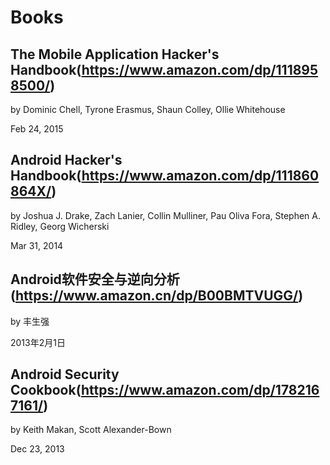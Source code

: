 # Books

## The Mobile Application Hacker's Handbook(https://www.amazon.com/dp/1118958500/)

by Dominic Chell, Tyrone Erasmus, Shaun Colley, Ollie Whitehouse

Feb 24, 2015

## Android Hacker's Handbook(https://www.amazon.com/dp/111860864X/)

by Joshua J. Drake, Zach Lanier, Collin Mulliner, Pau Oliva Fora, Stephen A. Ridley, Georg Wicherski

Mar 31, 2014

## Android软件安全与逆向分析(https://www.amazon.cn/dp/B00BMTVUGG/)

by 丰生强

2013年2月1日

## Android Security Cookbook(https://www.amazon.com/dp/1782167161/)

by Keith Makan, Scott Alexander-Bown

Dec 23, 2013
